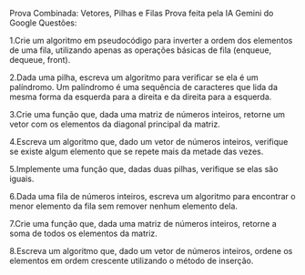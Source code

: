 Prova Combinada: Vetores, Pilhas e Filas
Prova feita pela IA Gemini do Google
Questões:

1.Crie um algoritmo em pseudocódigo para inverter a ordem dos elementos de uma fila, utilizando apenas as 
operações básicas de fila (enqueue, dequeue, front).

2.Dada uma pilha, escreva um algoritmo para verificar se ela é um palíndromo. Um palíndromo é uma sequência
de caracteres que lida da mesma forma da esquerda para a direita e da direita para a esquerda.

3.Crie uma função que, dada uma matriz de números inteiros, retorne um vetor com os elementos da diagonal 
principal da matriz.

4.Escreva um algoritmo que, dado um vetor de números inteiros, verifique se existe algum elemento que se 
repete mais da metade das vezes.

5.Implemente uma função que, dadas duas pilhas, verifique se elas são iguais.

6.Dada uma fila de números inteiros, escreva um algoritmo para encontrar o menor elemento da fila sem remover
nenhum elemento dela.

7.Crie uma função que, dada uma matriz de números inteiros, retorne a soma de todos os elementos da matriz.

8.Escreva um algoritmo que, dado um vetor de números inteiros, ordene os elementos em ordem crescente utilizando 
o método de inserção.
